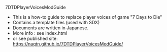 7DTDPlayerVoicesModGuide

- This is a how-to guide to replace player voices of game "7 Days to Die"
- Contains a template files (used with SDX)
- Documents are written in Japanese.
- More info : see index.html
- or see published site: https://naqtn.github.io/7DTDPlayerVoicesModGuide/
